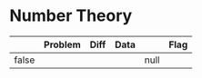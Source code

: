 # Number Theory



<table><thead><tr><th data-type="checkbox"> </th><th>Problem</th><th data-type="select">Diff</th><th>Data</th><th data-type="rating" data-max="5"></th><th>Flag</th></tr></thead><tbody><tr><td>false</td><td></td><td></td><td></td><td>null</td><td></td></tr></tbody></table>
